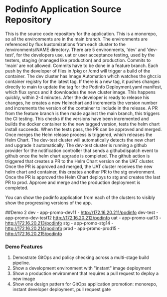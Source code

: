 
# Podinfo Application Source Repository

This is the source code repository for the application. This is a monorepo, so all the environments are in the main branch.  The environments are referenced by flux kustomizations from each cluster to the /environments/NAME directory.
There are 5 environments, 'dev' and 'dev-test', for the developers use, uat or user acceptance testing, used by the testers, staging (managed like production) and production.
Commits to 'main' are not allowed.
Commits have to be done in a feature branch.
Each push by the developer of files in /pkg or /cmd will trigger a build of the container.
The dev cluster has Image Automation which watches the ghcr.io container registry for the latest tag.  If there is a new tag, it pushes changes directly to main to update the tag for the Podinfo Deployment.yaml manifest, which flux syncs and it downloades the new cluster image.  This happens quickly, within 2-4 minutes.
After the developer is ready to release his changes, he creates a new Helmchart and increments the version number and increments the version of the container to include in the release.
A PR from the feature branch is then made against the main branch, this triggers the CI testing.
This checks if the versions have been incremented and builds the docker container to the new tagged version, tests the helm chart install succeeds.
When the tests pass, the PR can be approved and merged.
Once merges the Helm release process is triggered, which releases the Helm Chart.
The dev-test cluster will automatically detects the new chart and upgrade it automatically.
The dev-test cluster is running a github provider for the notification controller that sends a githubdispatch event to github once the helm chart upgrade is completed.
The github action is triggered that creates a PR to the Helm Chart version on the UAT cluster.
Once the PR is approved and merged, the UAT cluster receives the new helm chart and container, this creates another PR to the stg environment.
Once the PR is approved the Helm Chart deploys to stg and creates the last PR to prod.
Approve and merge and the production deployment is completed.

You can show the podinfo application from each of the clusters to visibly show the progressing versions of the app.

##Demo 2
dev - app-promo-dev11 - http://172.16.20.211/podinfo
dev-test - app-promo-dev-test12 http://172.16.20.212/podinfo
uat - app-promo-uat13 - http://172.16.20.213/podinfo
stg - app-promo-stg14 - http://172.16.20.214/podinfo
prod - app-promo-prod15 - http://172.16.20.215/podinfo


### Demo Features
1. Demostrate GitOps and policy checking across a multi-stage build pipeline.
2. Show a development environment with "instant" image deployment
3. Show a production environment that requires a pull request to deploy a new image
4. Show one design pattern for GitOps application promotion: monorepo, instant developer deployment, pull request gate


